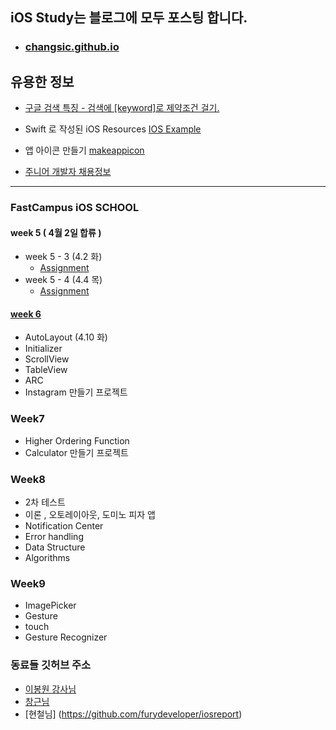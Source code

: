
## iOS Study는 블로그에 모두 포스팅 합니다.

* ### [changsic.github.io](<https://changsic.github.io/>)

## 유용한 정보
* [구글 검색 특징 - 검색에 [keyword]로 제약조건 걸기.](<https://changsic.github.io/ing/2019/04/10/google-search/>)

* Swift 로 작성된 iOS Resources [IOS Example](https://iosexample.com/)
* 앱 아이콘 만들기 [makeappicon](https://makeappicon.com)
* [주니어 개발자 채용정보](<https://github.com/jojoldu/junior-recruit-scheduler>)

---
### FastCampus iOS SCHOOL
#### week 5 ( 4월 2일 합류 )

* week 5 - 3 (4.2 화)
  * [Assignment]()
* week 5 - 4 (4.4 목)
  * [Assignment]()

#### [week 6](https://github.com/changSic/Task/tree/master/Week6)
* AutoLayout (4.10 화)
* Initializer
* ScrollView
* TableView
* ARC
* Instagram 만들기 프로젝트

### Week7
* Higher Ordering Function
* Calculator 만들기 프로젝트

### Week8
* 2차 테스트
 * 이론 , 오토레이아웃, 도미노 피자 앱
* Notification Center
* Error handling
* Data Structure
* Algorithms

### Week9
* ImagePicker
* Gesture
 * touch
 * Gesture Recognizer




### 동료들 깃허브 주소
* [이봉원 강사님](https://github.com/giftbott/iOSDevLinks#basic)
* [창근님](https://github.com/Chang-Geun-Ryu/Task)
* [현철님] (https://github.com/furydeveloper/iosreport)
